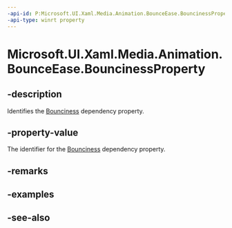 ```yaml
---
-api-id: P:Microsoft.UI.Xaml.Media.Animation.BounceEase.BouncinessProperty
-api-type: winrt property
---
```


<!-- Property syntax
public Windows.UI.Xaml.DependencyProperty BouncinessProperty { get; }
-->

# Microsoft.UI.Xaml.Media.Animation.BounceEase.BouncinessProperty

## -description
Identifies the [Bounciness](bounceease_bounciness.md) dependency property.

## -property-value
The identifier for the [Bounciness](bounceease_bounciness.md) dependency property.

## -remarks

## -examples

## -see-also
